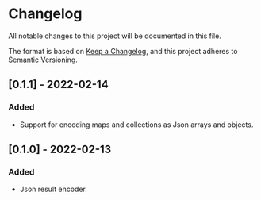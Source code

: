 # Changelog
All notable changes to this project will be documented in this file.

The format is based on [Keep a Changelog](https://keepachangelog.com/en/1.0.0/),
and this project adheres to [Semantic Versioning](https://semver.org/spec/v2.0.0.html).

## [0.1.1] - 2022-02-14
### Added
- Support for encoding maps and collections as Json arrays and objects.

## [0.1.0] - 2022-02-13
### Added
- Json result encoder.